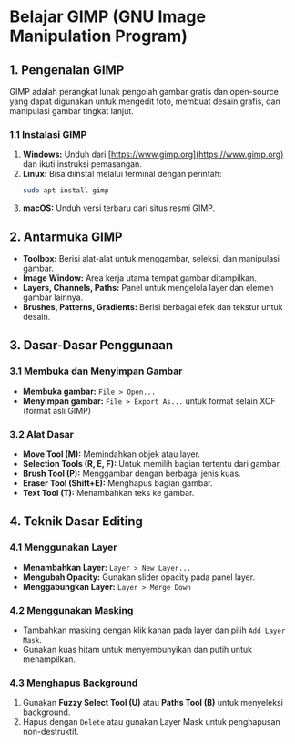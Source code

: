 # Belajar GIMP (GNU Image Manipulation Program)

## 1. Pengenalan GIMP
GIMP adalah perangkat lunak pengolah gambar gratis dan open-source yang dapat digunakan untuk mengedit foto, membuat desain grafis, dan manipulasi gambar tingkat lanjut.

### 1.1 Instalasi GIMP
1. **Windows:** Unduh dari [https://www.gimp.org](https://www.gimp.org) dan ikuti instruksi pemasangan.
2. **Linux:** Bisa diinstal melalui terminal dengan perintah:
   ```bash
   sudo apt install gimp
   ```
3. **macOS:** Unduh versi terbaru dari situs resmi GIMP.

## 2. Antarmuka GIMP
- **Toolbox:** Berisi alat-alat untuk menggambar, seleksi, dan manipulasi gambar.
- **Image Window:** Area kerja utama tempat gambar ditampilkan.
- **Layers, Channels, Paths:** Panel untuk mengelola layer dan elemen gambar lainnya.
- **Brushes, Patterns, Gradients:** Berisi berbagai efek dan tekstur untuk desain.

## 3. Dasar-Dasar Penggunaan
### 3.1 Membuka dan Menyimpan Gambar
- **Membuka gambar:** `File > Open...`
- **Menyimpan gambar:** `File > Export As...` untuk format selain XCF (format asli GIMP)

### 3.2 Alat Dasar
- **Move Tool (M):** Memindahkan objek atau layer.
- **Selection Tools (R, E, F):** Untuk memilih bagian tertentu dari gambar.
- **Brush Tool (P):** Menggambar dengan berbagai jenis kuas.
- **Eraser Tool (Shift+E):** Menghapus bagian gambar.
- **Text Tool (T):** Menambahkan teks ke gambar.

## 4. Teknik Dasar Editing
### 4.1 Menggunakan Layer
- **Menambahkan Layer:** `Layer > New Layer...`
- **Mengubah Opacity:** Gunakan slider opacity pada panel layer.
- **Menggabungkan Layer:** `Layer > Merge Down`

### 4.2 Menggunakan Masking
- Tambahkan masking dengan klik kanan pada layer dan pilih `Add Layer Mask`.
- Gunakan kuas hitam untuk menyembunyikan dan putih untuk menampilkan.

### 4.3 Menghapus Background
1. Gunakan **Fuzzy Select Tool (U)** atau **Paths Tool (B)** untuk menyeleksi background.
2. Hapus dengan `Delete` atau gunakan Layer Mask untuk penghapusan non-destruktif.

